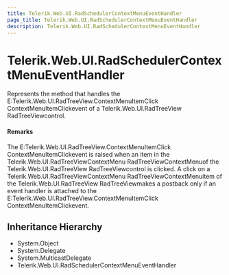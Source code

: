 ```yaml
---
title: Telerik.Web.UI.RadSchedulerContextMenuEventHandler
page_title: Telerik.Web.UI.RadSchedulerContextMenuEventHandler
description: Telerik.Web.UI.RadSchedulerContextMenuEventHandler
---
```


# Telerik.Web.UI.RadSchedulerContextMenuEventHandler

Represents the method that handles the E:Telerik.Web.UI.RadTreeView.ContextMenuItemClick ContextMenuItemClickevent of a Telerik.Web.UI.RadTreeView RadTreeViewcontrol.

#### Remarks
The E:Telerik.Web.UI.RadTreeView.ContextMenuItemClick ContextMenuItemClickevent is raised
            		when an item in the Telerik.Web.UI.RadTreeViewContextMenu RadTreeViewContextMenuof the
            		Telerik.Web.UI.RadTreeView RadTreeViewcontrol is clicked.
            		A click on a Telerik.Web.UI.RadTreeViewContextMenu RadTreeViewContextMenuitem of the
            		Telerik.Web.UI.RadTreeView RadTreeViewmakes a postback only if an event handler is attached
            		to the E:Telerik.Web.UI.RadTreeView.ContextMenuItemClick ContextMenuItemClickevent.

## Inheritance Hierarchy

* System.Object
* System.Delegate
* System.MulticastDelegate
* Telerik.Web.UI.RadSchedulerContextMenuEventHandler

